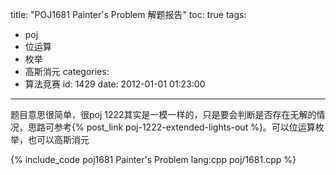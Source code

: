 title: "POJ1681 Painter's Problem 解题报告"
toc: true
tags:
  - poj
  - 位运算
  - 枚举
  - 高斯消元
categories:
  - 算法竞赛
id: 1429
date: 2012-01-01 01:23:00
---

题目意思很简单，很poj 1222其实是一模一样的，只是要会判断是否存在无解的情况，思路可参考{% post_link poj-1222-extended-lights-out %}。可以位运算枚举，也可以高斯消元

{% include_code poj1681 Painter's Problem lang:cpp poj/1681.cpp %}